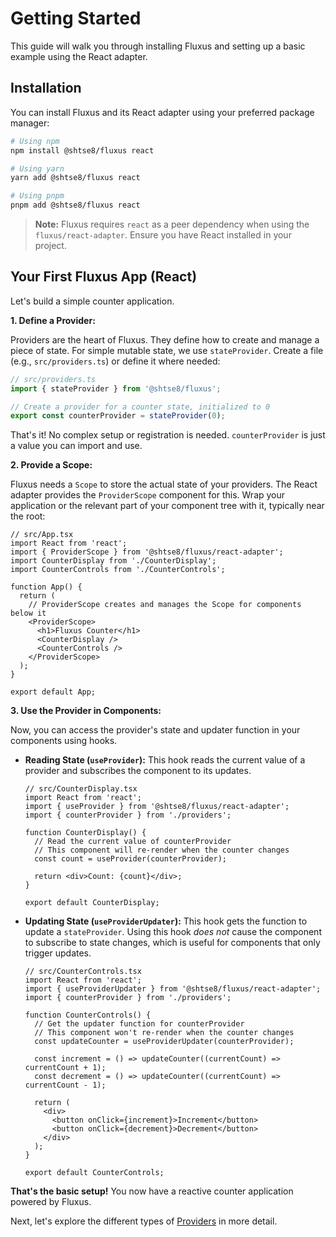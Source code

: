 # Getting Started

This guide will walk you through installing Fluxus and setting up a basic
example using the React adapter.

## Installation

You can install Fluxus and its React adapter using your preferred package
manager:

```bash
# Using npm
npm install @shtse8/fluxus react

# Using yarn
yarn add @shtse8/fluxus react

# Using pnpm
pnpm add @shtse8/fluxus react
```

> **Note:** Fluxus requires `react` as a peer dependency when using the
> `fluxus/react-adapter`. Ensure you have React installed in your project.

## Your First Fluxus App (React)

Let's build a simple counter application.

**1. Define a Provider:**

Providers are the heart of Fluxus. They define how to create and manage a piece
of state. For simple mutable state, we use `stateProvider`. Create a file (e.g.,
`src/providers.ts`) or define it where needed:

```typescript
// src/providers.ts
import { stateProvider } from '@shtse8/fluxus';

// Create a provider for a counter state, initialized to 0
export const counterProvider = stateProvider(0);
```

That's it! No complex setup or registration is needed. `counterProvider` is just
a value you can import and use.

**2. Provide a Scope:**

Fluxus needs a `Scope` to store the actual state of your providers. The React
adapter provides the `ProviderScope` component for this. Wrap your application
or the relevant part of your component tree with it, typically near the root:

```tsx
// src/App.tsx
import React from 'react';
import { ProviderScope } from '@shtse8/fluxus/react-adapter';
import CounterDisplay from './CounterDisplay';
import CounterControls from './CounterControls';

function App() {
  return (
    // ProviderScope creates and manages the Scope for components below it
    <ProviderScope>
      <h1>Fluxus Counter</h1>
      <CounterDisplay />
      <CounterControls />
    </ProviderScope>
  );
}

export default App;
```

**3. Use the Provider in Components:**

Now, you can access the provider's state and updater function in your components
using hooks.

- **Reading State (`useProvider`):** This hook reads the current value of a
  provider and subscribes the component to its updates.

  ```tsx
  // src/CounterDisplay.tsx
  import React from 'react';
  import { useProvider } from '@shtse8/fluxus/react-adapter';
  import { counterProvider } from './providers';

  function CounterDisplay() {
    // Read the current value of counterProvider
    // This component will re-render when the counter changes
    const count = useProvider(counterProvider);

    return <div>Count: {count}</div>;
  }

  export default CounterDisplay;
  ```

- **Updating State (`useProviderUpdater`):** This hook gets the function to
  update a `stateProvider`. Using this hook _does not_ cause the component to
  subscribe to state changes, which is useful for components that only trigger
  updates.

  ```tsx
  // src/CounterControls.tsx
  import React from 'react';
  import { useProviderUpdater } from '@shtse8/fluxus/react-adapter';
  import { counterProvider } from './providers';

  function CounterControls() {
    // Get the updater function for counterProvider
    // This component won't re-render when the counter changes
    const updateCounter = useProviderUpdater(counterProvider);

    const increment = () => updateCounter((currentCount) => currentCount + 1);
    const decrement = () => updateCounter((currentCount) => currentCount - 1);

    return (
      <div>
        <button onClick={increment}>Increment</button>
        <button onClick={decrement}>Decrement</button>
      </div>
    );
  }

  export default CounterControls;
  ```

**That's the basic setup!** You now have a reactive counter application powered
by Fluxus.

Next, let's explore the different types of [Providers](./providers.md) in more
detail.
